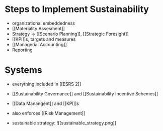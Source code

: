 # Steps to Implement Sustainability
- organizational embeddedness
- [[Materiality Assesment]]
- Strategy -> [[Scenario Planning]], [[Strategic Foresight]]
- [[KPI]]s, targets and measures
- [[Managerial Accounting]]
- Reporting

# Systems
- everything included in [[ESRS 2]]
- [[Sustainability Governance]] and [[Sustainability Incentive Schemes]]
- [[Data Manangent]] and [[KPI]]s
- also enforces [[Risk Management]]

- sustainable strategy:
![[sustainable_strategy.png]]